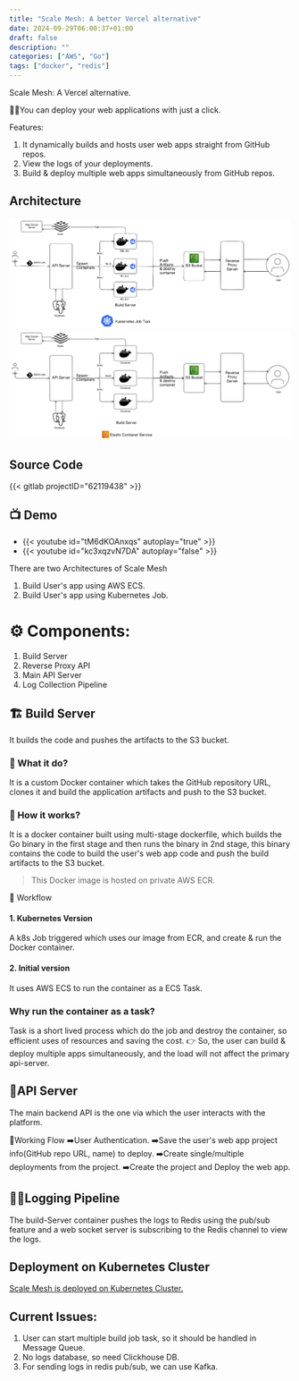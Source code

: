 ```yaml
---
title: "Scale Mesh: A better Vercel alternative"
date: 2024-09-29T06:00:37+01:00
draft: false
description: ""
categories: ["AWS", "Go"]
tags: ["docker", "redis"]
---
```


Scale Mesh: A Vercel alternative.

🧑‍💻You can deploy your web applications with just a click.

Features:
1. It dynamically builds and hosts user web apps straight from GitHub repos.
2. View the logs of your deployments.
3. Build & deploy multiple web apps simultaneously from GitHub repos.

## Architecture
![](./featured.png)
![](./arch.png)
## Source Code
{{< gitlab projectID="62119438" >}}

## 📺 Demo
- {{< youtube id="tM6dKOAnxqs" autoplay="true" >}}
- {{< youtube id="kc3xqzvN7DA" autoplay="false" >}}

There are two Architectures of Scale Mesh
1. Build User's app using AWS ECS.
2. Build User's app using Kubernetes Job.

# ⚙️ Components:
1. Build Server
2. Reverse Proxy API
3. Main API Server
4. Log Collection Pipeline

## 🏗️ Build Server
It builds the code and pushes the artifacts to the S3 bucket.

### 🤔 What it do?
It is a custom Docker container which takes the GitHub repository URL, clones it and build the application artifacts and push to the S3 bucket.

### 🤔 How it works?
It is a docker container built using multi-stage dockerfile, which builds the Go binary in the first stage and then runs the binary in 2nd stage,
this binary contains the code to build the user's web app code and push the build artifacts to the S3 bucket.

> This Docker image is hosted on private AWS ECR.

🔧 Workflow

#### 1. Kubernetes Version
A k8s Job triggered which uses our image from ECR, and create & run the Docker container.

#### 2. Initial version
It uses AWS ECS to run the container as a ECS Task.

### Why run the container as a task?
Task is a short lived process which do the job and destroy the container, so efficient uses of resources and saving the cost.
👉 So, the user can build  & deploy multiple apps simultaneously, and the load will not affect the primary api-server.

## 🙋API Server
The main backend API is the one via which the user interacts with the platform.

🌊Working Flow
➡️User Authentication.
➡️Save the user's web app project info(GitHub repo URL, name) to deploy.
➡️Create single/multiple deployments from the project.
➡️Create the project and Deploy the web app.

## 🧑‍💻Logging Pipeline
The build-Server container pushes the logs to Redis using the pub/sub feature and a web socket server is subscribing to the Redis channel to view the logs.

## Deployment on Kubernetes Cluster
[Scale Mesh is deployed on Kubernetes Cluster.](https://harisheoran.github.io/projects/scale_mesh_deployment/)

## Current Issues:
1. User can start multiple build job task, so it should be handled in Message Queue.
2. No logs database, so need Clickhouse DB.
3. For sending logs in redis pub/sub, we can use Kafka.
